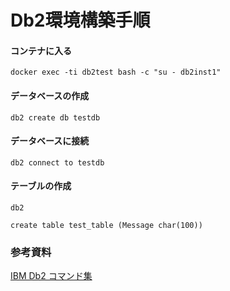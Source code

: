 # Db2環境構築手順
#### コンテナに入る
```
docker exec -ti db2test bash -c "su - db2inst1"
```
#### データベースの作成
```
db2 create db testdb
```
#### データベースに接続
```
db2 connect to testdb
```
#### テーブルの作成
```
db2
```
```
create table test_table (Message char(100))
```

### 参考資料
[IBM Db2 コマンド集](https://qiita.com/tomonarikazuki/items/b5ce393a5f958c6c932d)